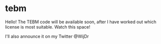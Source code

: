 # tebm

Hello! The TEBM code will be available soon, after I have worked out which license is most suitable. Watch this space! 

I'll also announce it on my Twitter @WijDr
